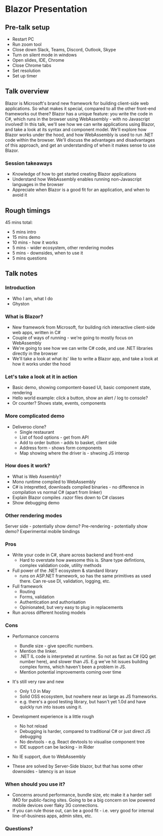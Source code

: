 # Blazor Presentation

## Pre-talk setup

* Restart PC
* Run zoom tool
* Close down Slack, Teams, Discord, Outlook, Skype
* Turn on silent mode in windows
* Open slides, IDE, Chrome
* Close Chrome tabs
* Set resolution
* Set up timer


## Talk overview 

Blazor is Microsoft's brand new framework for building client-side web applications.
So what makes it special, compared to all the other front-end frameworks out there? 
Blazor has a unique feature: you write the code in C#, which runs in the browser using 
WebAssembly - with no Javascript involved! In this talk, we'll see how we can write 
applications using Blazor, and take a look at its syntax and component model. We'll 
explore how Blazor works under the hood, and how WebAssembly is used to run .NET 
code within the browser. We'll discuss the advantages and disadvantages of this 
approach, and get an understanding of when it makes sense to use Blazor.

### Session takeaways
* Knowledge of how to get started creating Blazor applications
* Understand how WebAssembly enables running non-Javascript languages in the browser
* Appreciate when Blazor is a good fit for an application, and when to avoid it

## Rough timings
45 mins total:
* 5 mins intro
* 15 mins demo
* 10 mins - how it works
* 5 mins - wider ecosystem, other rendering modes
* 5 mins - downsides, when to use it
* 5 mins questions

## Talk notes

### Introduction
* Who I am, what I do
* Ghyston


### What is Blazor?
* New framework from Microsoft, for building rich interactive client-side web apps, written in C#
* Couple of ways of running - we're going to mostly focus on WebAssembly
* We're going to see how we can write C# code, and use .NET libraries directly in the browser
* We'll take a look at what its' like to write a Blazor app, and take a look at how it works under the hood


### Let's take a look at it in action
* Basic demo, showing compontent-based UI, basic component state, rendering
* Hello world example: click a button, show an alert / log to console?
* Or counter? Shows state, events, components


### More complicated demo
* Deliveroo clone?
  * Single restaurant
  * List of food options - get from API
  * Add to order button - adds to basket, client side
  * Address form - shows form components
  * Map showing where the driver is - shwoing JS interop


### How does it work?
* What is Web Assembly?
* Mono runtime compiled to WebAssembly
* C# is intepretted, downloads compiled binaries - no difference in compilation vs normal C# (apart from linker)
* Explain Blazor compiles .razor files down to C# classes
* Show debugging demo

### Other rendering modes
Server side - potentially show demo?
Pre-rendering - potentially show demo?
Experimental mobile bindings


### Pros
* Write your code in C#, share across backend and front-end
  * Hard to overstate how awesome this is. Share type defintions, complex validation code, utility methods
* Full power of the .NET ecosystem & standard library
  * runs on ASP.NET framework, so has the same primitives as used there. Can re-use DI, validation, logging, etc.
* Full framework
  * Routing
  * Forms, validation
  * Authentication and authorisation
  * Opinionated, but very easy to plug in replacements
* Run across different hosting models

### Cons
* Performance concerns
  * Bundle size - give specific numbers.
  * Mention the linker.
  * .NET IL code is interpreted at runtime. So not as fast as C# (QQ get number here), and slower than JS. E.g we've hit issues building complex forms, which haven't been a problem in JS.
  * Mention potential improvements coming over time

* It's still very raw and new
  * Only 1.0 in May
  * Solid OSS ecosystem, but nowhere near as large as JS frameworks.
  * e.g. there's a good testing library, but hasn't yet 1.0d and have quickly run into issues using it.

* Development experience is a little rough
  * No hot reload
  * Debugging is harder, compared to traditional C# or just direct JS debugging
  * No devtools - e.g. React devtools to visualise component tree
  * IDE support can be lacking - in Rider

* No IE support, due to WebAssembly

* These are solved by Server-Side blazor, but that has some other downsides - latency is an issue

### When should you use it?
* Concerns around performance, bundle size, etc make it a harder sell IMO for public-facing sites. Going to be a
  big concern on low powered mobile devices over flaky 3G connections.
* If you can rule those out, can be a good fit - i.e. very good for internal line-of-business apps, admin sites, etc.


### Questions?